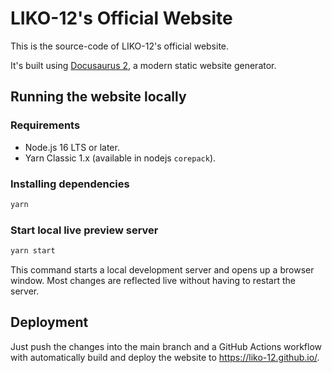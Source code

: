 
# LIKO-12's Official Website

This is the source-code of LIKO-12's official website.

It's built using [Docusaurus 2](https://docusaurus.io/), a modern static website generator.

## Running the website locally

### Requirements

- Node.js 16 LTS or later.
- Yarn Classic 1.x (available in nodejs `corepack`).

### Installing dependencies

```sh
yarn
```

### Start local live preview server

```sh
yarn start
```

This command starts a local development server and opens up a browser window. Most changes are reflected live without having to restart the server.

## Deployment

Just push the changes into the main branch and a GitHub Actions workflow with automatically build and deploy the website to https://liko-12.github.io/.
